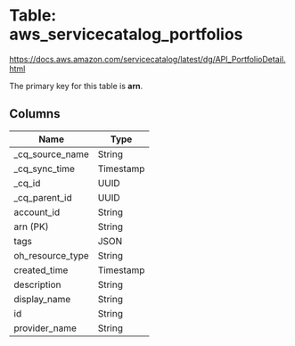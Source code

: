 # Table: aws_servicecatalog_portfolios

https://docs.aws.amazon.com/servicecatalog/latest/dg/API_PortfolioDetail.html

The primary key for this table is **arn**.



## Columns
| Name          | Type          |
| ------------- | ------------- |
|_cq_source_name|String|
|_cq_sync_time|Timestamp|
|_cq_id|UUID|
|_cq_parent_id|UUID|
|account_id|String|
|arn (PK)|String|
|tags|JSON|
|oh_resource_type|String|
|created_time|Timestamp|
|description|String|
|display_name|String|
|id|String|
|provider_name|String|